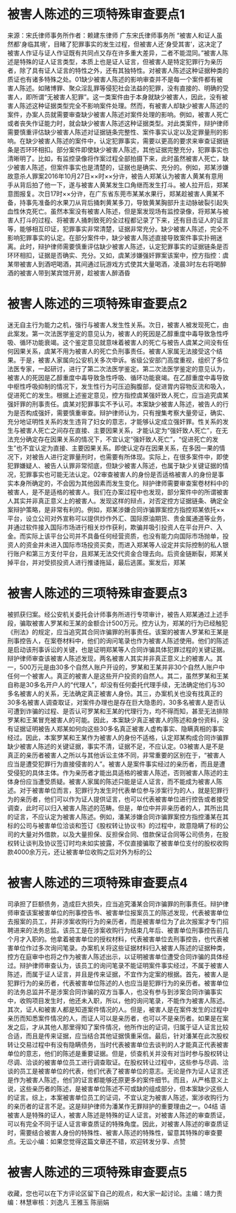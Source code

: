# 被害人陈述的三项特殊审查要点1

来源：宋氏律师事务所作者：赖建东律师 广东宋氏律师事务所 “被害人和证人虽然都‘身临其境’，目睹了犯罪事实的发生过程，但被害人还‘身受其害’，这决定了被害人作证与证人作证既有共同点又存在许多重大差异，二者不能混同。”被害人陈述是特殊的证人证言类型，本质上也是证人证言，但被害人是特定犯罪行为亲历者，除了具有证人证言的特性之外，还有其独特性。对被害人陈述这种证据种类的质证也有诸多特殊之处。01缺少被害人陈述的影响审查并不是每一个案件都有被害人陈述。如赌博罪、聚众淫乱罪等侵犯社会法益的犯罪，没有直接的、明确的受害人，即所谓“无被害人犯罪”。这一类案件由于本身就缺少被害人，因此，没有被害人陈述这种证据类型完全不影响案件处理。然而，有被害人却缺少被害人陈述的案件，办案人员就需要审查缺少被害人陈述对案件处理的影响。例如，被害人死亡或者丧失作证能力时，就会缺少被害人陈述这种证据类型。对此类案件，辩护律师需要慎重评估缺少被害人陈述对证据链条完整性、案件事实认定以及定罪量刑的影响。在缺少被害人陈述的案件中，认定犯罪事实，需要以更高的要求来审查证据链条是否环环相扣。部分案件即使缺少被害人陈述，其他证据完整充分，犯罪事实也清晰明了。比如，有监控录像将作案过程全部拍摄下来，此时虽然被害人死亡，缺少被害人陈述，但案件事实也是清楚的，证据也是确实、充分的。例如，郑某涉嫌故意杀人罪案2016年10月27日××时××分许，被告人郑某认为被害人黄某有意用手从背后拍了他一下，遂与被害人黄某发生口角继而发生打斗。被人拉开后，郑某意图报复。次日17时××分许，在广东省东莞市某某水果行，郑某趁被害人黄某不备，持事先准备的水果刀从背后捅刺黄某多刀，导致黄某胸部升主动脉破裂引起失血性休克死亡。虽然本案没有被害人陈述，但是案发现场有监控录像，将郑某与被害人打斗的过程、将被害人捅刺致死的全过程都记录了下来，还有目击证人的证言等，能够相互印证，犯罪事实非常清楚，证据非常充分。缺少被害人陈述，完全不影响犯罪事实的认定。在部分案件中，缺少被害人陈述直接导致案件事实扑朔迷离。此时，辩护律师需要慎重评估缺少被害人陈述，认定犯罪事实的证据链条是否环环相扣，证据是否确实、充分。又如，虞某涉嫌强奸罪案该案中，控方指控：虞某带被害人到酒吧喝酒，其间通过玩游戏方式使其大量喝酒，凌晨3时左右将喝醉酒的被害人带到某宾馆开房，趁被害人醉酒昏

# 被害人陈述的三项特殊审查要点2

迷无自主行为能力之机，强行与被害人发生性关系。次日，被害人被发现死亡，由此案发。第一次法医学鉴定的意见认为，被害人的死因是乙醇重度中毒导致急性呼吸、循环功能衰竭。这个鉴定意见就意味着被害人的死亡与被告人虞某之间没有任何因果关系，虞某不用为被害人的死亡负刑事责任。被害人家属无法接受这个结果。于是，被害人家属向公安机关多次申诉。省级公安部门高度重视，组织了多位法医专家，一起研讨，进行了第二次法医学鉴定。第二次法医学鉴定的意见认为，被害人的死因是乙醇重度中毒导致急性呼吸、循环功能衰竭。在乙醇重度中毒导致中枢性呼吸抑制的情况下，发生性行为可压迫胸腹部，促进胃内容物反流和吸入，促进死亡的发生。根据上述鉴定意见，控方指控虞某强奸致人死亡，应当追究虞某强奸罪的刑事责任。虞某对犯罪事实不予认可。本案缺少被害人陈述，被告人的行为是否构成强奸，需要慎重审查。辩护律师认为，只有搜集考察大量旁证，确实、充分地证明性关系的发生违背了妇女的意志，才能够认定成立强奸罪。性关系的发生与被害人死亡之间存在直接、主要因果关系，才能认定为“强奸致人死亡”，在无法充分确定存在因果关系的情况下，不宜认定“强奸致人死亡”，“促进死亡的发生”也不宜认定为直接、主要因果关系。即使认定存在因果关系，在多因一果的情况下，对被告人进行定罪量刑时，也需要有所体现。实际上，在很多案件中，即使犯罪嫌疑人、被告人认罪非常彻底，但缺少被害人陈述，也属于缺少关键证据的情况，犯罪事实也可能无法认定。02审查被害人的身份是否适格被害人的身份是事实本身所确定的，不会因为其他因素而发生变化。辩护律师需要审查案卷材料中的被害人，是不是适格的被害人。我们在办案过程中也发现，部分案件中的所谓被害人其实并非真正意义上的被害人。发现这样的辩点，对否定控方证据链条、确定全案辩护策略，是非常有利的。例如，郑某涉嫌合同诈骗罪案控方指控郑某依托××平台，设立公司对外宣称可以提供炒作外汇、国际原油期货、贵金属通道等业务，并通过软件接入国际市场进行相关炒作获利，欺骗并吸引投资人在平台开户、入金。而实际上该平台公司并不具备任何经营资质，也没有能力向国际市场抛单，投资人的资金并未进入国际市场投资买卖，而进入郑某等人设定并实际控制的私人银行账户和第三方支付平台，且郑某无法交代资金合理去向。后资金链断裂，郑某关掉平台，并对受损投资人进行推诿拖延，最后逃匿。案发后，郑某

# 被害人陈述的三项特殊审查要点3

被抓获归案。经公安机关委托会计师事务所进行专项审计，被告人郑某通过上述手段，骗取被害人罗某和王某的金额合计500万元。控方认为，郑某的行为已经触犯《刑法》的规定，应当追究其合同诈骗罪的刑事责任。该案的被害人罗某和王某是刑事控告人，在案卷材料中，他们的询问笔录也作为被害人陈述使用。他们的陈述是启动该刑事诉讼的关键，也是证明郑某等人合同诈骗具体犯罪过程的关键证据。辩护律师审查该被害人陈述发现，两名被害人其实并非真正意义上的被害人。其一，500万元是由30多个自然人账户开设的，罗某和王某并非30个自然人账户中任何一个被害人。真正的被害人是这些开户投资的自然人。其二，虽然罗某和王某自称是30多名开户人的“代理人”，却没有任何委托代理手续，无法确定他们与30多名被害人的关系，无法确定真正被害人身份。其三，办案机关也没有找真正的30多名被害人调查取证，对案件办理也是存在巨大隐患的，30多名被害人是否认可遭到诈骗的过程、是否认可罗某和王某的代理行为，均不得而知，甚至无法排除罗某和王某冒充被害人的可能。因此，本案缺少真正被害人的陈述和身份资料，没有证据证明被告人郑某如何向这些30多名真正被害人虚构事实、隐瞒真相的事实经过。因此，本案罗某和王某作为被害人的身份不适格，认定郑某构成合同诈骗罪缺少被害人陈述的关键证据，事实不清，证据不足，不应认定。03被害人是不是真正的亲历者被害人之所以与其他诉讼主体不同，非常重要的区别在于，“被害人应当是遭受犯罪行为直接侵害的人”。被害人是案件事实经过的亲历者，而且是遭受侵犯的具体主体。作为亲历者才能出具适格的被害人陈述，否则被害人陈述的主体身份应当遭受质疑。被害人家属的陈述只能是证人证言，而不能成为被害人陈述。对于被害单位而言，犯罪行为发生时代表单位参与涉案行为的人，就是犯罪行为的亲历者，他们可以作为证人提供证言，也可以代表被害单位进行控告或者接受调查，此时可以归入被害人陈述的范畴。但是，单位中并非亲历者的人，其所出具的证言，不应认定为被害人陈述。例如，潘某涉嫌合同诈骗罪案控方指控潘某在其标的公司与被害单位洽谈和签订《股权转让协议书》的过程中，故意隐瞒了标的公司的大量对外借款，以及大量担保、反担保合同、借款保证合同等公司债务，在股权转让谈判及协议签订时均未如实披露，不仅直接骗取了被害单位支付的股权收购款4000余万元，还让被害单位收购之后对外为标的公

# 被害人陈述的三项特殊审查要点4

司承担了巨额债务，造成巨大损失，应当追究潘某合同诈骗罪的刑事责任。辩护律师审查该案被害单位的刑事控告书、被害单位报案员工的陈述发现，代表被害单位去报案的员工，并非涉案收购行为的亲历者，而是被害单位为了此次报案才专门招聘进来的法务总监。该员工是在涉案收购行为结束几年后、被害单位刑事控告前几个月才入职的。他拿着被害单位的授权材料，代表被害单位去刑事控告，也代表被害单位作过多次询问笔录。办案机关将这些证据材料归入被害人陈述的证据种类，控方在庭审中也将之作为被害人陈述出示，以证明被害单位遭受合同诈骗的具体经过。辩护律师审查认为，该员工的询问笔录不能证明案件事实经过，不属于被害人陈述，而属于证人证言，并且是传来证据，不宜作为定案的根据。首先，被害人是犯罪行为的亲历者，代表被害单位陈述的人也应当是犯罪行为的亲历者。被害单位的法务总监并不是涉案合同诈骗的双方当事人，也没有参与到涉案合同诈骗事实中，收购项目发生时，他还未入职，所以，他的询问笔录，不能作为被害人陈述。其次，证人和被害人都是知道案件情况的人。但是，被害人是在案件发生的过程中亲历而知悉案件情况的人，而证人可以是亲历者，也可以不是亲历者。如果是在案发之后，才从其他人那里得知了案件情况，他所作出的证词，归属于证人证言比较合适，而且是传来证据，应当结合其他证据慎重采信。最后，针对潘某在此次股权转让交易过程中有没有隐瞒债务，当时代表被害单位去谈判的人才能真正代表被害单位的意志，他们的陈述是重要证据。但是，侦查机关并没有对当时参与股权转让尽调、洽谈的被害单位员工进行调查取证。在股权转让过程中，这些参与尽调、洽谈的员工是被害单位的代表，他们代表了被害单位的意志。无论是作为证人证言还是作为被害人陈述，他们的证言都能够还原更多的案件细节。而且，从严格意义上说，这些亲历者的陈述，是被害单位陈述不可或缺的组成部分，但本案缺少这些人的证言。综上，本案被害单位员工的证词，不宜认定为被害人陈述，案涉收购行为的亲历者的证言不足。这是辩护律师为潘某作无罪辩护的重要理由之一。04结 语被害人是特殊的证人，被害人陈述是特殊的证人证言。对被害人陈述的审查质证，可以有完全不同于证人证言审查质证的特殊角度。因此，对被害人陈述的审查质证时，需要结合被害人身份的特殊性、被害人陈述的特殊性，留意其特殊的审查要点。无讼小编：如果您觉得这篇文章还不错，欢迎转发分享、点赞

# 被害人陈述的三项特殊审查要点5

收藏，您也可以在下方评论区留下自己的观点，和大家一起讨论。主编：靖力责编：林慧审核：刘逸凡 王雅玉 陈丽娟 

